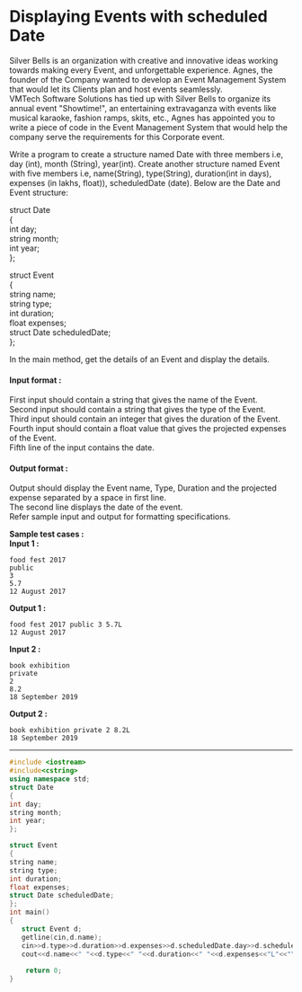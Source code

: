 # Displaying Events with scheduled Date

Silver Bells is an organization with creative and innovative ideas working towards making every Event, and unforgettable experience. Agnes, the founder of the Company wanted to develop an Event Management System that would let its Clients plan and host events seamlessly. 
<br>
VMTech Software Solutions has tied up with Silver Bells to organize its annual event "Showtime!", an entertaining extravaganza with events like musical karaoke, fashion ramps, skits, etc., Agnes has appointed you to write a piece of code in the Event Management System that would help the company serve the requirements for this Corporate event. 

Write a program to create a structure named Date with three members i.e, day (int),  month (String), year(int). Create another structure named Event with five members i.e, name(String), type(String), duration(int in days), expenses (in lakhs, float)), scheduledDate (date). Below are the Date and Event structure:

struct Date
<br>
{
<br>
int day;
<br>
string month;
<br>
int year;
<br>
};

struct Event
<br>
{
<br>
string name;
<br>
string type;
<br>
int duration;
<br>
float expenses;
<br>
struct Date scheduledDate;
<br>
};

In the main method, get the details of an Event and display the details.

#### Input format :
First input should contain a string that gives the name of the Event.
<br>
Second input should contain a string that gives the type of the Event.
<br>
Third input should contain an integer that gives the duration of the Event.
<br>
Fourth input should contain a float value that gives the projected expenses of the Event.
<br>
Fifth line of the input contains the date.

#### Output format :
Output should display the Event name, Type, Duration and the projected expense separated by a space in first line.
<br>
The second line displays the date of the event.
<br>
Refer sample input and output for formatting specifications.

**Sample test cases :<br>
Input 1 :**
```
food fest 2017
public
3
5.7
12 August 2017
```
**Output 1 :**
```
food fest 2017 public 3 5.7L
12 August 2017
```
**Input 2 :**
```
book exhibition
private
2
8.2
18 September 2019
```
**Output 2 :**
```
book exhibition private 2 8.2L
18 September 2019
```



-------------------------------------------------------------------------------------------------------------------------------------------------------------------



```cpp
#include <iostream>
#include<cstring>
using namespace std;
struct Date
{
int day;
string month;
int year;
};

struct Event
{
string name;
string type;
int duration;
float expenses;
struct Date scheduledDate;
};
int main()
{
   struct Event d;
   getline(cin,d.name);
   cin>>d.type>>d.duration>>d.expenses>>d.scheduledDate.day>>d.scheduledDate.month>>d.scheduledDate.year;
   cout<<d.name<<" "<<d.type<<" "<<d.duration<<" "<<d.expenses<<"L"<<"\n"<<d.scheduledDate.day<<" "<<d.scheduledDate.month<<" "<<d.scheduledDate.year;
   
    return 0;
}

```
